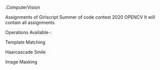 .ComputerVision

Assignments of Girlscript Summer of code contest 2020 OPENCV It will contain all assignments.

Operations Available-:

Template Matching

Haarcascade Smile

Image Masking
